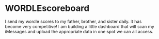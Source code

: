 # WORDLEscoreboard
I send my wordle scores to my father, brother, and sister daily. It has become very competitive! I am building a little dashboard that will scan my iMessages and upload the appropriate data in one spot we can all access.
